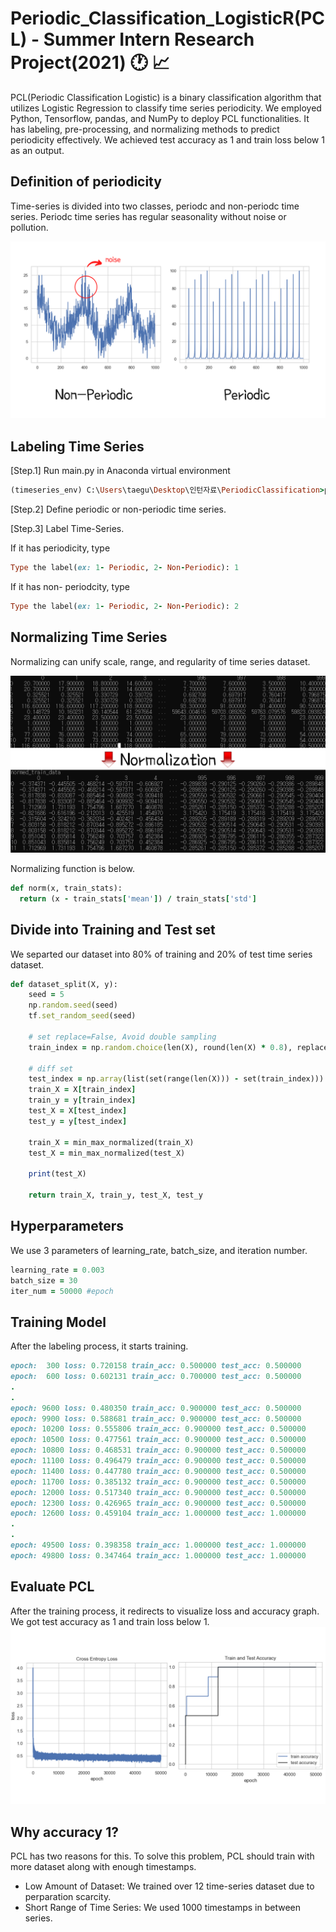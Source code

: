 # Periodic_Classification_LogisticR(PCL) - Summer Intern Research Project(2021) 🕐 📈
PCL(Periodic Classification Logistic) is a binary classification algorithm that utilizes Logistic Regression to classify time series periodicity. We employed Python, Tensorflow, pandas, and NumPy to deploy PCL functionalities. It has labeling, pre-processing, and normalizing methods to predict periodicity effectively. We achieved test accuracy as 1 and train loss below 1 as an output.

## Definition of periodicity
Time-series is divided into two classes, periodc and non-periodc time series. Periodc time series has regular seasonality without noise or pollution. 

![Watch the video](resource1.png)

## Labeling Time Series
[Step.1] Run main.py in Anaconda virtual environment
```rb
(timeseries_env) C:\Users\taegu\Desktop\인턴자료\PeriodicClassification>python logistic_regression.py
```
[Step.2] Define periodic or non-periodic time series.

[Step.3] Label Time-Series.

If it has periodicity, type
```rb
Type the label(ex: 1- Periodic, 2- Non-Periodic): 1
```

If it has non- periodcity, type
```rb
Type the label(ex: 1- Periodic, 2- Non-Periodic): 2
```

## Normalizing Time Series
Normalizing can unify scale, range, and regularity of time series dataset. 

![Watch the video](resource2.png)

Normalizing function is below.
```rb
def norm(x, train_stats):
  return (x - train_stats['mean']) / train_stats['std']
```

## Divide into Training and Test set
We separted our dataset into 80% of training and 20% of test time series dataset.
```rb
def dataset_split(X, y):
	seed = 5
	np.random.seed(seed)
	tf.set_random_seed(seed)

	# set replace=False, Avoid double sampling
	train_index = np.random.choice(len(X), round(len(X) * 0.8), replace=False)

	# diff set
	test_index = np.array(list(set(range(len(X))) - set(train_index)))
	train_X = X[train_index]
	train_y = y[train_index]
	test_X = X[test_index]
	test_y = y[test_index]

	train_X = min_max_normalized(train_X)
	test_X = min_max_normalized(test_X)

	print(test_X)

	return train_X, train_y, test_X, test_y
 ```

## Hyperparameters
We use 3 parameters of learning_rate, batch_size, and iteration number.
```rb
learning_rate = 0.003
batch_size = 30
iter_num = 50000 #epoch
```

## Training Model
After the labeling process, it starts training. 
```rb
epoch:  300 loss: 0.720158 train_acc: 0.500000 test_acc: 0.500000
epoch:  600 loss: 0.602131 train_acc: 0.700000 test_acc: 0.500000
.
.
epoch: 9600 loss: 0.480350 train_acc: 0.900000 test_acc: 0.500000
epoch: 9900 loss: 0.588681 train_acc: 0.900000 test_acc: 0.500000
epoch: 10200 loss: 0.555806 train_acc: 0.900000 test_acc: 0.500000
epoch: 10500 loss: 0.477561 train_acc: 0.900000 test_acc: 0.500000
epoch: 10800 loss: 0.468531 train_acc: 0.900000 test_acc: 0.500000
epoch: 11100 loss: 0.496479 train_acc: 0.900000 test_acc: 0.500000
epoch: 11400 loss: 0.447780 train_acc: 0.900000 test_acc: 0.500000
epoch: 11700 loss: 0.385132 train_acc: 0.900000 test_acc: 0.500000
epoch: 12000 loss: 0.517340 train_acc: 0.900000 test_acc: 0.500000
epoch: 12300 loss: 0.426965 train_acc: 0.900000 test_acc: 0.500000
epoch: 12600 loss: 0.459104 train_acc: 1.000000 test_acc: 1.000000
.
.
epoch: 49500 loss: 0.398358 train_acc: 1.000000 test_acc: 1.000000
epoch: 49800 loss: 0.347464 train_acc: 1.000000 test_acc: 1.000000

```

## Evaluate PCL
After the training process, it redirects to visualize loss and accuracy graph. We got test accuracy as 1 and train loss below 1.
![Watch the video](resource3.png)

## Why accuracy 1?
PCL has two reasons for this. To solve this problem, PCL should train with more dataset along with enough timestamps.
* Low Amount of Dataset: We trained over 12 time-series dataset due to perparation scarcity.
* Short Range of Time Series: We used 1000 timestamps in between series.





